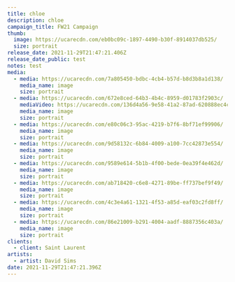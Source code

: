 ```yaml
---
title: chloe
description: chloe
campaign_title: FW21 Campaign
thumb:
  image: https://ucarecdn.com/eb0bc09c-1897-4490-b30f-8914037db525/
  size: portrait
release_date: 2021-11-29T21:47:21.406Z
release_date_public: test
notes: test
media:
  - media: https://ucarecdn.com/7a805450-bdbc-4cb4-b57d-b8d3b8a1d138/
    media_name: image
    size: portrait
  - media: https://ucarecdn.com/672e8ced-64b3-4b4c-8959-d01783f2903c/
    mediaVideo: https://ucarecdn.com/136d4a56-9e58-41a2-87ad-620888ec4c34/
    media_name: image
    size: portrait
  - media: https://ucarecdn.com/e80c06c3-95ac-4219-b7f6-8bf71ef99906/
    media_name: image
    size: portrait
  - media: https://ucarecdn.com/9d58132c-6b84-4009-a100-7cc42873e554/
    media_name: image
    size: portrait
  - media: https://ucarecdn.com/9589e614-5b1b-4f00-bede-0ea39f4e462d/
    media_name: image
    size: portrait
  - media: https://ucarecdn.com/ab718420-c6e8-4271-89be-ff737bef9f49/
    media_name: image
    size: portrait
  - media: https://ucarecdn.com/4c3e4a61-1321-4f53-a85d-eaf03c2fd8ff/
    media_name: image
    size: portrait
  - media: https://ucarecdn.com/86e21009-b291-4004-aadf-8887356c403a/
    media_name: image
    size: portrait
clients:
  - client: Saint Laurent
artists:
  - artist: David Sims
date: 2021-11-29T21:47:21.396Z
---
```

